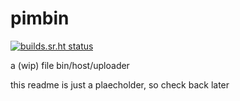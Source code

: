 # pimbin
[![builds.sr.ht status](https://builds.sr.ht/~erebid/pimbin/commits/.build.yml.svg)](https://builds.sr.ht/~erebid/pimbin/commits/.build.yml?)

a (wip) file bin/host/uploader

this readme is just a plaecholder, so check back later